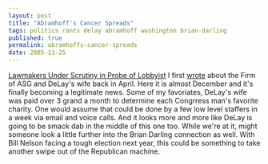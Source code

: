 ```yaml
---
layout: post
title: "Abramhoff's Cancer Spreads"
tags: politics rants delay abramhoff washington brian-darling
published: true
permalink: abramhoffs-cancer-spreads
date: 2005-11-25
---
```


<a href="http://www.washingtonpost.com/wp-dyn/content/article/2005/11/25/AR2005112501423.html">Lawmakers Under Scrutiny in Probe of Lobbyist</a>  I first <a href="http://www.miklb.com/blog/2005/rants/the-dung/">wrote</a> about the Firm of ASG and DeLay's wife back in April.  Here it is almost December and it's finally becoming a legitimate news.  Some of my favoriates, DeLay's wife was paid over 3 grand a month to determine each Congrress man's favorite charity.  One would assume that could be done by a few low level staffers in a week via  email and voice calls.  And it looks more and more like DeLay is going to be smack dab in the middle of this one too.  While we're at it, might someone look a little further into the Brian Darling connection as well.  With Bill Nelson facing a tough election next year, this could be something to take another swipe out of the Republican machine.
